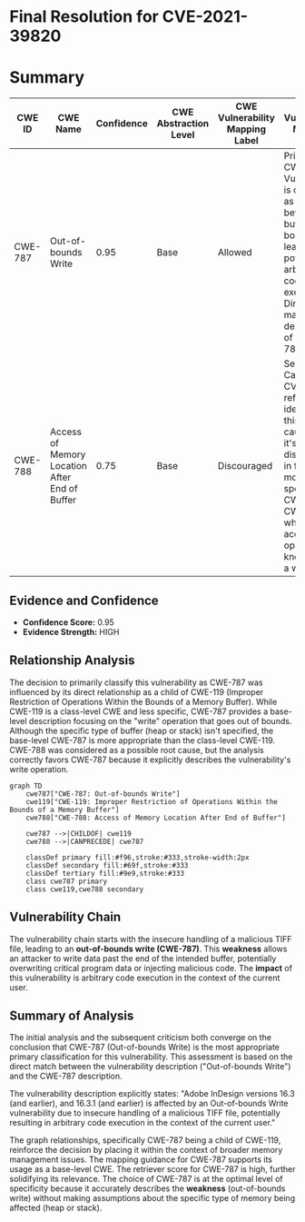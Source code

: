 # Final Resolution for CVE-2021-39820

# Summary
| CWE ID | CWE Name | Confidence | CWE Abstraction Level | CWE Vulnerability Mapping Label | CWE-Vulnerability Mapping Notes |
|---|---|---|---|---|---|
| CWE-787 | Out-of-bounds Write | 0.95 | Base | Allowed | Primary CWE. Vulnerability is described as a write beyond buffer boundary, leading to potential arbitrary code execution. Directly matches the description of CWE-787. |
| CWE-788 | Access of Memory Location After End of Buffer | 0.75 | Base | Discouraged | Secondary Candidate. CVE reference identifies this as a root cause, but it's discouraged in favor of more specific CWEs like CWE-787 when the access operation is known to be a write. |

## Evidence and Confidence

*   **Confidence Score:** 0.95
*   **Evidence Strength:** HIGH

## Relationship Analysis
The decision to primarily classify this vulnerability as CWE-787 was influenced by its direct relationship as a child of CWE-119 (Improper Restriction of Operations Within the Bounds of a Memory Buffer). While CWE-119 is a class-level CWE and less specific, CWE-787 provides a base-level description focusing on the "write" operation that goes out of bounds. Although the specific type of buffer (heap or stack) isn't specified, the base-level CWE-787 is more appropriate than the class-level CWE-119. CWE-788 was considered as a possible root cause, but the analysis correctly favors CWE-787 because it explicitly describes the vulnerability's write operation.

```mermaid
graph TD
    cwe787["CWE-787: Out-of-bounds Write"]
    cwe119["CWE-119: Improper Restriction of Operations Within the Bounds of a Memory Buffer"]
    cwe788["CWE-788: Access of Memory Location After End of Buffer"]
    
    cwe787 -->|CHILDOF| cwe119
    cwe788 -->|CANPRECEDE| cwe787
    
    classDef primary fill:#f96,stroke:#333,stroke-width:2px
    classDef secondary fill:#69f,stroke:#333
    classDef tertiary fill:#9e9,stroke:#333
    class cwe787 primary
    class cwe119,cwe788 secondary
```

## Vulnerability Chain
The vulnerability chain starts with the insecure handling of a malicious TIFF file, leading to an **out-of-bounds write (CWE-787)**. This **weakness** allows an attacker to write data past the end of the intended buffer, potentially overwriting critical program data or injecting malicious code. The **impact** of this vulnerability is arbitrary code execution in the context of the current user.

## Summary of Analysis
The initial analysis and the subsequent criticism both converge on the conclusion that CWE-787 (Out-of-bounds Write) is the most appropriate primary classification for this vulnerability. This assessment is based on the direct match between the vulnerability description ("Out-of-bounds Write") and the CWE-787 description.

The vulnerability description explicitly states: "Adobe InDesign versions 16.3 (and earlier), and 16.3.1 (and earlier) is affected by an Out-of-bounds Write vulnerability due to insecure handling of a malicious TIFF file, potentially resulting in arbitrary code execution in the context of the current user."

The graph relationships, specifically CWE-787 being a child of CWE-119, reinforce the decision by placing it within the context of broader memory management issues. The mapping guidance for CWE-787 supports its usage as a base-level CWE. The retriever score for CWE-787 is high, further solidifying its relevance. The choice of CWE-787 is at the optimal level of specificity because it accurately describes the **weakness** (out-of-bounds write) without making assumptions about the specific type of memory being affected (heap or stack).